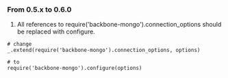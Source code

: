 ### From 0.5.x to 0.6.0

1. All references to require('backbone-mongo').connection_options should be replaced with configure.

```
# change
_.extend(require('backbone-mongo').connection_options, options)

# to
require('backbone-mongo').configure(options)
```
